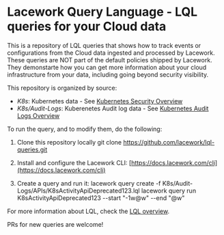 # Lacework Query Language - LQL queries for your Cloud data

This is a repository of LQL queries that shows how to track events or configurations from the Cloud data ingested and processed by Lacework. These queries are NOT part of the default policies shipped by Lacework. They demonstarte how you can get more information about your cloud infrastructure from your data, including going beyond security visibility.

This repository is organized by source:

- *K8s*: Kubernetes data - See [Kubernetes Security Overview](https://docs.lacework.com/onboarding/kubernetes-security-overview#kubernetes-security-overview)
- *K8s/Audit-Logs*: Kuberenetes Audit log data - See [Kubernetes Audit Logs Overview](https://docs.lacework.com/onboarding/kubernetes-audit-logs-overview)


To run the query, and to modify them, do the following:

1. Clone this repository locally
    git clone https://github.com/lacework/lql-queries.git

2. Install and configure the Lacework CLI:  [https://docs.lacework.com/cli](https://docs.lacework.com/cli)

3. Create a query and run it:
    lacework query create -f K8s/Audit-Logs/APIs/K8sActivityApiDeprecated123.lql
    lacework query run K8sActivityApiDeprecated123 --start "-1w@w" --end "@w"

For more information about LQL, check the [LQL overview](https://docs.lacework.com/lql/lql-overview).

PRs for new queries are welcome!